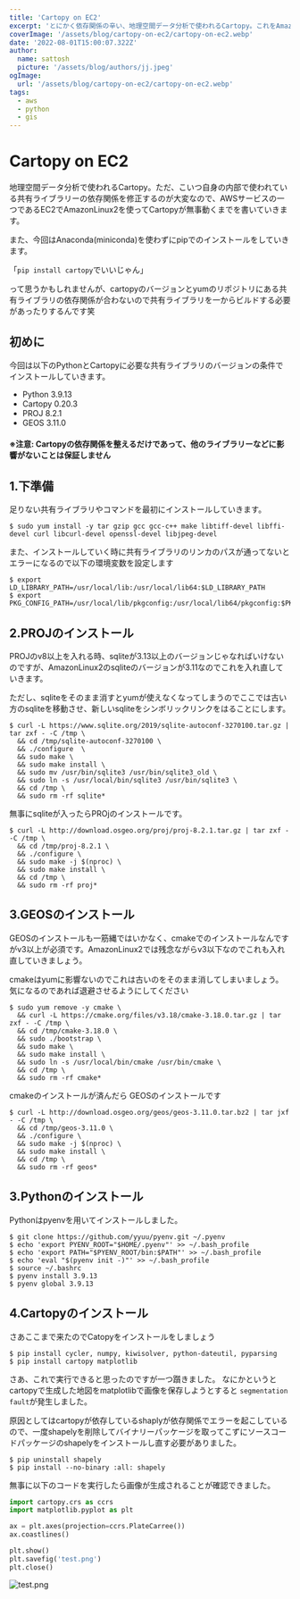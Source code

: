 ```yaml
---
title: 'Cartopy on EC2'
excerpt: 'とにかく依存関係の辛い、地理空間データ分析で使われるCartopy。これをAmazonLinux2のOSでEC2を立て、Cartopyが動くまでの導入を書く。'
coverImage: '/assets/blog/cartopy-on-ec2/cartopy-on-ec2.webp'
date: '2022-08-01T15:00:07.322Z'
author:
  name: sattosh
  picture: '/assets/blog/authors/jj.jpeg'
ogImage:
  url: '/assets/blog/cartopy-on-ec2/cartopy-on-ec2.webp'
tags:
  - aws
  - python
  - gis
---
```


# Cartopy on EC2


地理空間データ分析で使われるCartopy。ただ、こいつ自身の内部で使われている共有ライブラリーの依存関係を修正するのが大変なので、AWSサービスの一つであるEC2でAmazonLinux2を使ってCartopyが無事動くまでを書いていきます。

また、今回はAnaconda(miniconda)を使わずにpipでのインストールをしていきます。

「`pip install cartopy`でいいじゃん」

って思うかもしれませんが、cartopyのバージョンとyumのリポジトリにある共有ライブラリの依存関係が合わないので共有ライブラリを一からビルドする必要があったりするんです笑

## 初めに

今回は以下のPythonとCartopyに必要な共有ライブラリのバージョンの条件でインストールしていきます。

- Python  3.9.13
- Cartopy 0.20.3
- PROJ  8.2.1 
- GEOS  3.11.0

#### ※注意: Cartopyの依存関係を整えるだけであって、他のライブラリーなどに影響がないことは保証しません

## 1.下準備

足りない共有ライブラリやコマンドを最初にインストールしていきます。

```shell
$ sudo yum install -y tar gzip gcc gcc-c++ make libtiff-devel libffi-devel curl libcurl-devel openssl-devel libjpeg-devel
```

また、インストールしていく時に共有ライブラリのリンカのパスが通ってないとエラーになるので以下の環境変数を設定します

```shell
$ export LD_LIBRARY_PATH=/usr/local/lib:/usr/local/lib64:$LD_LIBRARY_PATH
$ export PKG_CONFIG_PATH=/usr/local/lib/pkgconfig:/usr/local/lib64/pkgconfig:$PKG_CONFIG_PATH
```

## 2.PROJのインストール

PROJのv8以上を入れる時、sqliteが3.13以上のバージョンじゃなればいけないのですが、AmazonLinux2のsqliteのバージョンが3.11なのでこれを入れ直していきます。

ただし、sqliteをそのまま消すとyumが使えなくなってしまうのでここでは古い方のsqliteを移動させ、新しいsqliteをシンボリックリンクをはることにします。

```shell
$ curl -L https://www.sqlite.org/2019/sqlite-autoconf-3270100.tar.gz |  tar zxf - -C /tmp \
  && cd /tmp/sqlite-autoconf-3270100 \
  && ./configure  \
  && sudo make \
  && sudo make install \
  && sudo mv /usr/bin/sqlite3 /usr/bin/sqlite3_old \
  && sudo ln -s /usr/local/bin/sqlite3 /usr/bin/sqlite3 \
  && cd /tmp \
  && sudo rm -rf sqlite* 
```

無事にsqliteが入ったらPROjのインストールです。

```shell
$ curl -L http://download.osgeo.org/proj/proj-8.2.1.tar.gz | tar zxf - -C /tmp \
  && cd /tmp/proj-8.2.1 \
  && ./configure \
  && sudo make -j $(nproc) \
  && sudo make install \
  && cd /tmp \
  && sudo rm -rf proj* 
```


## 3.GEOSのインストール

GEOSのインストールも一筋縄ではいかなく、cmakeでのインストールなんですがv3以上が必須です。AmazonLinux2では残念ながらv3以下なのでこれも入れ直していきましょう。

cmakeはyumに影響ないのでこれは古いのをそのまま消してしまいましょう。気になるのであれば退避させるようにしてください

```shell
$ sudo yum remove -y cmake \
  && curl -L https://cmake.org/files/v3.18/cmake-3.18.0.tar.gz | tar zxf - -C /tmp \
  && cd /tmp/cmake-3.18.0 \
  && sudo ./bootstrap \
  && sudo make \
  && sudo make install \
  && sudo ln -s /usr/local/bin/cmake /usr/bin/cmake \
  && cd /tmp \
  && sudo rm -rf cmake*
```

cmakeのインストールが済んだら GEOSのインストールです

```shell
$ curl -L http://download.osgeo.org/geos/geos-3.11.0.tar.bz2 | tar jxf - -C /tmp \
  && cd /tmp/geos-3.11.0 \
  && ./configure \
  && sudo make -j $(nproc) \
  && sudo make install \
  && cd /tmp \
  && sudo rm -rf geos*
```

## 3.Pythonのインストール

Pythonはpyenvを用いてインストールしました。

```shell
$ git clone https://github.com/yyuu/pyenv.git ~/.pyenv
$ echo 'export PYENV_ROOT="$HOME/.pyenv"' >> ~/.bash_profile
$ echo 'export PATH="$PYENV_ROOT/bin:$PATH"' >> ~/.bash_profile
$ echo 'eval "$(pyenv init -)"' >> ~/.bash_profile
$ source ~/.bashrc
$ pyenv install 3.9.13
$ pyenv global 3.9.13
```


## 4.Cartopyのインストール

さあここまで来たのでCatopyをインストールをしましょう

```shell
$ pip install cycler, numpy, kiwisolver, python-dateutil, pyparsing
$ pip install cartopy matplotlib
```

さあ、これで実行できると思ったのですが一つ躓きました。
なにかというとcartopyで生成した地図をmatplotlibで画像を保存しようとすると `segmentation fault`が発生しました。

原因としてはcartopyが依存しているshaplyが依存関係でエラーを起こしているので、一度shapelyを削除してバイナリーパッケージを取ってこずにソースコードパッケージのshapelyをインストールし直す必要がありました。

```shell
$ pip uninstall shapely
$ pip install --no-binary :all: shapely
```



無事に以下のコードを実行したら画像が生成されることが確認できました。

```python
import cartopy.crs as ccrs
import matplotlib.pyplot as plt

ax = plt.axes(projection=ccrs.PlateCarree())
ax.coastlines()

plt.show()
plt.savefig('test.png')
plt.close()
```

![test.png](/assets/blog/cartopy-on-ec2/test.png)